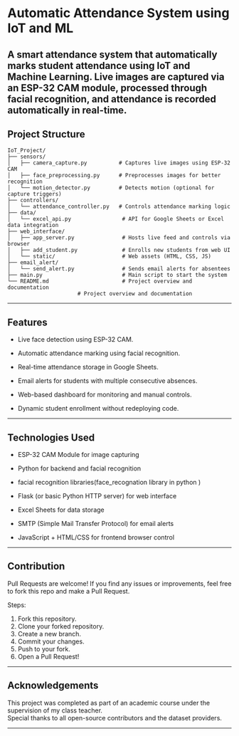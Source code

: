 # Automatic Attendance System using IoT and ML

A smart attendance system that automatically marks student attendance using IoT and Machine Learning.
Live images are captured via an ESP-32 CAM module, processed through facial recognition, and attendance is recorded automatically in real-time.
---

## Project Structure

```
IoT_Project/
├── sensors/
│   ├── camera_capture.py          # Captures live images using ESP-32 CAM
│   ├── face_preprocessing.py      # Preprocesses images for better recognition
│   └── motion_detector.py         # Detects motion (optional for capture triggers)
├── controllers/
│   └── attendance_controller.py   # Controls attendance marking logic
├── data/
│   └── excel_api.py                # API for Google Sheets or Excel data integration
├── web_interface/
│   ├── app_server.py               # Hosts live feed and controls via browser
│   ├── add_student.py              # Enrolls new students from web UI
│   └── static/                     # Web assets (HTML, CSS, JS)
├── email_alert/
│   └── send_alert.py               # Sends email alerts for absentees
├── main.py                         # Main script to start the system
└── README.md                       # Project overview and documentation
                      # Project overview and documentation
```
---

## Features

   -  Live face detection using ESP-32 CAM.

   - Automatic attendance marking using facial recognition.

   -  Real-time attendance storage in Google Sheets.

   - Email alerts for students with multiple consecutive absences.

   -  Web-based dashboard for monitoring and manual controls.

   - Dynamic student enrollment without redeploying code.
---

## Technologies Used

   - ESP-32 CAM Module for image capturing

   - Python for backend and facial recognition

   - facial recognition libraries(face_recognation library in python )

   - Flask (or basic Python HTTP server) for web interface

   - Excel Sheets for data storage

   - SMTP (Simple Mail Transfer Protocol) for email alerts

   - JavaScript + HTML/CSS for frontend browser control

--- 

## Contribution

Pull Requests are welcome! If you find any issues or improvements, feel free to fork this repo and make a Pull Request.

Steps:

1. Fork this repository.
2. Clone your forked repository.
3. Create a new branch.
4. Commit your changes.
5. Push to your fork.
6. Open a Pull Request!

---

## Acknowledgements

This project was completed as part of an academic course under the supervision of my class teacher.  
Special thanks to all open-source contributors and the dataset providers.

---
